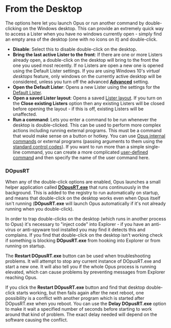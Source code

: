# From the Desktop

The options here let you launch Opus or run another command by double-clicking on the Windows desktop. This can provide an extremely quick way to access a Lister when you have no windows currently open - simply find an empty area of the desktop (one with no icons on it) and double-click.

- **Disable**: Select this to disable double-click on the desktop.
- **Bring the last active Lister to the front**: If there are one or more Listers already open, a double-click on the desktop will bring to the front the one you used most recently. If no Listers are open a new one is opened using the Default Lister settings. If you are using Windows 10's *virtual desktops* feature, only windows on the currently active desktop will be considered, unless you turn off the advanced **[Advanced](../miscellaneous/advanced_options.md)** setting.
- **Open the Default Lister**: Opens a new Lister using the settings for the [Default Lister](/Manual/basic_concepts/the_lister/the_default_lister.md).
- **Open a saved Lister layout**: Opens a saved [Lister layout](/Manual/basic_concepts/the_lister/layouts/README.md). If you turn on the **Close existing Listers** option then any existing Listers will be closed before opening the layout - if this is off, existing Listers will be unaffected.
- **Run a command**: Lets you enter a command to be run whenever the desktop is double-clicked. This can be used to perform more complex actions including running external programs. This must be a command that would make sense on a button or hotkey. You can use [Opus internal commands](/Manual/customize/creating_your_own_buttons/internal_command_arguments.md) or external programs (passing arguments to them using the [standard control codes](/Manual/customize/creating_your_own_buttons/passing_files_to_external_programs.md)). If you want to run more than a simple single-line command, you can create a more complicated [user-defined command](/Manual/customize/creating_your_own_buttons/user-defined_commands.md) and then specify the name of the user command here.

### DOpusRT

When any of the double-click options are enabled, Opus launches a small helper application called **[DOpusRT.exe](/Manual/reference/dopusrt_reference/README.md)** that runs continuously in the background. This is added to the registry to run automatically on startup, and means that double-click on the desktop works even when Opus itself isn't running (**DOpusRT.exe** will launch Opus automatically if it's not already running when you double-click).

In order to trap double-clicks on the desktop (which runs in another process to Opus) it's necessary to "inject code" into Explorer - if you have an anti-virus or anti-spyware tool installed you may find it detects this and complains. If you find that double-click on the desktop isn't working check if something is blocking **DOpusRT.exe** from hooking into Explorer or from running on startup.

The **Restart DOpusRT.exe** button can be used when troubleshooting problems. It will attempt to stop any current instance of DOpusRT.exe and start a new one. It will also tell you if the whole Opus process is running elevated, which can cause problems by preventing messages from Explorer reaching Opus.

If you click the **Restart DOpusRT.exe** button and find that desktop double-click starts working, but then fails again after the next reboot, one possibility is a conflict with another program which is started after DOpusRT.exe when you reboot. You can use the **Delay DOpusRT.exe** option to make it wait a specified number of seconds before starting to work around that kind of problem. The exact delay needed will depend on the software causing the conflict.
